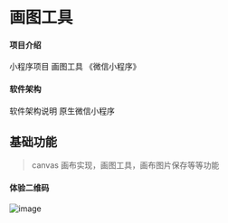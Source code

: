 # 画图工具

#### 项目介绍
小程序项目  画图工具 《微信小程序》

#### 软件架构
软件架构说明 原生微信小程序

## 基础功能
> canvas 画布实现，画图工具，画布图片保存等等功能


 #### 体验二维码
 ![image](https://gitee.com/cloud_motion/drawing-bed/raw/master/drawing-bed/2022-4-1/%E5%BE%AE%E4%BF%A1%E5%9B%BE%E7%89%87_20220401200443-1648814723399.jpg)


